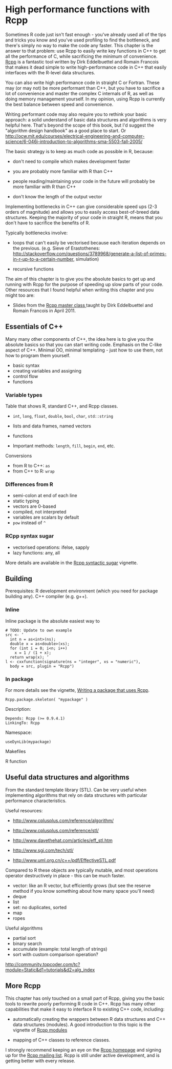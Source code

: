 # High performance functions with Rcpp

Sometimes R code just isn't fast enough - you've already used all of the tips and tricks you know and you've used profiling to find the bottleneck, and there's simply no way to make the code any faster. This chapter is the answer to that problem: use Rcpp to easily write key functions in C++ to get all the performance of C, while sacrificing the minimum of convenience. [Rcpp](http://dirk.eddelbuettel.com/code/rcpp.html) is a fantastic tool written by Dirk Eddelbuettel and Romain Francois that makes it dead simple to write high-performance code in C++ that easily interfaces with the R-level data structures.

You can also write high performance code in straight C or Fortran. These may (or may not) be more performant than C++, but you have to sacrifice a lot of convenience and master the complex C internals of R, as well as doing memory management yourself. In my opinion, using Rcpp is currently the best balance between speed and convenience.

Writing performant code may also require you to rethink your basic approach: a solid understand of basic data structures and algorithms is very helpful here.  That's beyond the scope of this book, but I'd suggest the "algorithm design handbook" as a good place to start.  Or http://ocw.mit.edu/courses/electrical-engineering-and-computer-science/6-046j-introduction-to-algorithms-sma-5503-fall-2005/

The basic strategy is to keep as much code as possible in R, because:

* don't need to compile which makes development faster

* you are probably more familiar with R than C++

* people reading/maintaining your code in the future will probably be more familiar with R than C++

* don't know the length of the output vector

Implementing bottlenecks in C++ can give considerable speed ups (2-3 orders of magnitude) and allows you to easily access best-of-breed data structures.  Keeping the majority of your code in straight R, means that you don't have to sacrifice the benefits of R.  

Typically bottlenecks involve:

 * loops that can't easily be vectorised because each iteration depends on the previous.  (e.g. Sieve of Erastothenes: http://stackoverflow.com/questions/3789968/generate-a-list-of-primes-in-r-up-to-a-certain-number, simulation)
 
 * recursive functions

The aim of this chapter is to give you the absolute basics to get up and running with Rcpp for the purpose of speeding up slow parts of your code. Other resources that I found helpful when writing this chapter and you might too are:

* Slides from the [Rcpp master class ](http://dirk.eddelbuettel.com/blog/2011/04/29/#rcpp_class_2011-04_slides) taught by Dirk Eddelbuettel and Romain Francois in April 2011.

## Essentials of C++

Many many other components of C++, the idea here is to give you the absolute basics so that you can start writing code.  Emphasis on the C-like aspect of C++.  Minimal OO, minimal templating - just how to use them, not how to program them yourself.

* basic syntax
* creating variables and assigning
* control flow
* functions

### Variable types

Table that shows R, standard C++, and Rcpp classes.

* `int`, `long`, `float`, `double`, `bool`, `char`, `std::string`
* lists and data frames, named vectors
* functions

* Important methods: `length`, `fill`, `begin`, `end`, etc.

Conversions

* from R to C++: `as`
* from C++ to R: `wrap`

### Differences from R

* semi-colon at end of each line
* static typing
* vectors are 0-based
* compiled, not interpreted 
* variables are scalars by default
* `pow` instead of `^`

### RCpp syntax sugar

* vectorised operations: ifelse, sapply
* lazy functions: any, all

More details are available in the [Rcpp syntactic sugar](http://dirk.eddelbuettel.com/code/rcpp/Rcpp-sugar.pdf) vignette.

## Building

Prerequisites: R development environment (which you need for package building any).  C++ compiler (e.g. g++).

### Inline

Inline package is the absolute easiest way to 

    # TODO: Update to own example
    src <- ’
      int n = as<int>(ns); 
      double x = as<double>(xs);
      for (int i = 0; i<n; i++) 
        x = 1 / (1 + x);
      return wrap(x); ’ 
    l <- cxxfunction(signature(ns = "integer", xs = "numeric"), 
      body = src, plugin = "Rcpp")

### In package

For more details see the vignette, [Writing a package that uses Rcpp](http://dirk.eddelbuettel.com/code/rcpp/Rcpp-package.pdf).

    Rcpp.package.skeleton( "mypackage" )

Description:

    Depends: Rcpp (>= 0.9.4.1) 
    LinkingTo: Rcpp 

Namespace:

    useDynLib(mypackage)


Makefiles

R function


## Useful data structures and algorithms

From the standard template library (STL).  Can be very useful when implementing algorithms that rely on data structures with particular performance characteristics.

Useful resources:

* http://www.cplusplus.com/reference/algorithm/
* http://www.cplusplus.com/reference/stl/

* http://www.davethehat.com/articles/eff_stl.htm
* http://www.sgi.com/tech/stl/
* http://www.uml.org.cn/c++/pdf/EffectiveSTL.pdf

Compared to R these objects are typically mutable, and most operations operator destructively in place - this can be much faster.

* vector: like an R vector, but efficiently grows (but see the reserve method if you know something about how many space you'll need)
* deque
* list
* set: no duplicates, sorted
* map
* ropes

Useful algorithms

* partial sort
* binary search
* accumulate (example: total length of strings)
* sort with custom comparison operation?

http://community.topcoder.com/tc?module=Static&d1=tutorials&d2=alg_index

## More Rcpp

This chapter has only touched on a small part of Rcpp, giving you the basic tools to rewrite poorly performing R code in C++.  Rcpp has many other capabilities that make it easy to interface R to existing C++ code, including:

* automatically creating the wrappers between R data structures and C++ data
  structures (modules).  A good introduction to this topic is the vignette of [Rcpp modules](http://dirk.eddelbuettel.com/code/rcpp/Rcpp-modules.pdf)

* mapping of C++ classes to reference classes.

I strongly recommend keeping an eye on the [Rcpp homepage](http://dirk.eddelbuettel.com/code/rcpp.html) and signing up for the [Rcpp mailing list](http://lists.r-forge.r-project.org/cgi-bin/mailman/listinfo/rcpp-devel). Rcpp is still under active development, and is getting better with every release.
